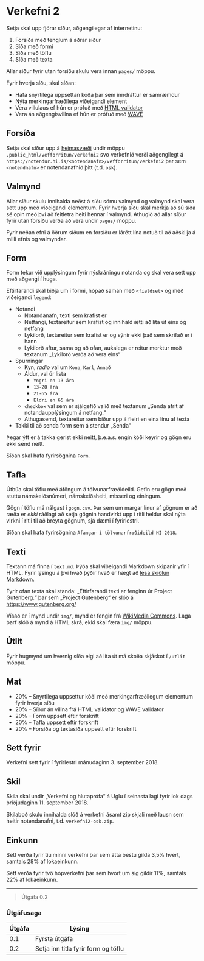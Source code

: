 
# Verkefni 2

Setja skal upp fjórar síður, aðgengilegar af internetinu:

1. Forsíða með tenglum á aðrar síður
2. Síða með formi
3. Síða með töflu
4. Síða með texta

Allar síður fyrir utan forsíðu skulu vera innan `pages/` möppu.

Fyrir hverja síðu, skal síðan:

* Hafa snyrtilega uppsettan kóða þar sem inndráttur er samræmdur
* Nýta merkingarfræðilega viðeigandi element
* Vera villulaus ef hún er prófuð með [HTML validator](https://validator.w3.org/)
* Vera án aðgengisvillna ef hún er prófuð með [WAVE](http://wave.webaim.org/)

## Forsíða

Setja skal síður upp á [heimasvæði](http://uts.hi.is/node/155) undir möppu `.public_html/vefforritun/verkefni2` svo verkefnið verði aðgengilegt á `https://notendur.hi.is/<notendanafn>/vefforritun/verkefni2` þar sem `<notendnafn>` er notendanafnið þitt (t.d. `osk`).

## Valmynd

Allar síður skulu innihalda neðst á síðu sömu valmynd og valmynd skal vera sett upp með viðeigandi elementum. Fyrir hverja síðu skal merkja að sú síða sé opin með því að feitletra heiti hennar í valmynd. Athugið að allar síður fyrir utan forsíðu verða að vera undir `pages/` möppu.

Fyrir neðan efni á öðrum síðum en forsíðu er lárétt lína notuð til að aðskilja á milli efnis og valmyndar.

## Form

Form tekur við upplýsingum fyrir nýskráningu notanda og skal vera sett upp með aðgengi í huga.

Eftirfarandi skal biðja um í formi, hópað saman með `<fieldset>` og með viðeigandi `legend`:

* Notandi
  - Notandanafn, texti sem krafist er
  - Netfangi, textareitur sem krafist og innihald ætti að líta út eins og netfang
  - Lykilorð, textareitur sem krafist er og sýnir ekki það sem skrifað er í hann
  - Lykilorð aftur, sama og að ofan, aukalega er reitur merktur með textanum „Lykilorð verða að vera eins“
* Spurningar
  - Kyn, _radio_ val um `Kona`, `Karl`, `Annað`
  - Aldur, val úr lista
    + `Yngri en 13 ára`
    + `13-20 ára`
    + `21-65 ára`
    + `Eldri en 65 ára`
  - `checkbox` val sem er sjálgefið valið með textanum „Senda afrit af notandaupplýsingum á netfang.“
  - Athugasemd, textareitur sem bíður upp á fleiri en eina línu af texta
* Takki til að senda form sem á stendur „Senda“

Þegar ýtt er á takka gerist ekki neitt, þ.e.a.s. engin kóði keyrir og gögn eru ekki send neitt.

Síðan skal hafa fyrirsögnina `Form`.

## Tafla

Útbúa skal töflu með áföngum á tölvunarfræðideild. Gefin eru gögn með stuttu námskeiðsnúmeri, námskeiðsheiti, misseri og einingum.

Gögn í töflu má nálgast í `gogn.csv`. Þar sem um margar línur af gögnum er að ræða er _ekki_ ráðlagt að setja gögnin handvirkt upp í ritli heldur skal nýta virkni í ritli til að breyta gögnum, sjá dæmi í fyrirlestri.

Síðan skal hafa fyrirsögnina `Áfangar í tölvunarfræðideild HÍ 2018`.

## Texti

Textann má finna í `text.md`. Þýða skal viðeigandi Markdown skipanir yfir í HTML. Fyrir lýsingu á því hvað þýðir hvað er hægt að [lesa skjölun Markdown](https://daringfireball.net/projects/markdown/syntax).

Fyrir ofan texta skal standa: „Eftirfarandi texti er fenginn úr Project Gutenberg.“ þar sem „Project Gutenberg“ er slóð á https://www.gutenberg.org/

Vísað er í mynd undir `img/`, mynd er fengin frá [WikiMedia Commons](https://commons.wikimedia.org/wiki/File:Machiavelli_Principe_Cover_Page.jpg). Laga þarf slóð á mynd á HTML skrá, ekki skal færa `img/` möppu.

## Útlit

Fyrir hugmynd um hvernig síða eigi að líta út má skoða skjáskot í `/utlit` möppu.

## Mat

* 20% – Snyrtilega uppsettur kóði með merkingarfræðilegum elementum fyrir hverja síðu
* 20% – Síður án villna frá HTML validator og WAVE validator
* 20% – Form uppsett eftir forskrift
* 20% – Tafla uppsett eftir forskrift
* 20% – Forsíða og textasíða uppsett eftir forskrift

## Sett fyrir

Verkefni sett fyrir í fyrirlestri mánudaginn 3. september 2018.

## Skil

Skila skal undir „Verkefni og hlutaprófa“ á Uglu í seinasta lagi fyrir lok dags þriðjudaginn 11. september 2018.

Skilaboð skulu innihalda slóð á verkefni ásamt zip skjali með lausn sem heitir notendanafni, t.d. `verkefni2-osk.zip`.

## Einkunn

Sett verða fyrir tíu minni verkefni þar sem átta bestu gilda 3,5% hvert, samtals 28% af lokaeinkunn.

Sett verða fyrir tvö hópverkefni þar sem hvort um sig gildir 11%, samtals 22% af lokaeinkunn.

---

> Útgáfa 0.2

### Útgáfusaga

| Útgáfa | Lýsing                              |
|--------|-------------------------------------|
| 0.1    | Fyrsta útgáfa                       |
| 0.2    | Setja inn titla fyrir form og töflu |
